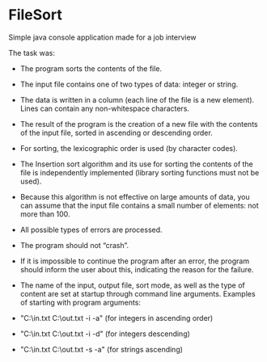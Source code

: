 # FileSort

Simple java console application made for a job interview

The task was:
 * The program sorts the contents of the file.
 * The input file contains one of two types of data: integer or string.
 * The data is written in a column (each line of the file is a new element). Lines can contain any non-whitespace characters.
 * The result of the program is the creation of a new file with the contents of the input file, sorted in ascending or descending order.
 * For sorting, the lexicographic order is used (by character codes).
 * The Insertion sort algorithm and its use for sorting the contents of the file is independently implemented (library sorting functions must not be used).
 * Because this algorithm is not effective on large amounts of data, you can assume that the input file contains a small number of elements: not more than 100.
 * All possible types of errors are processed.
 * The program should not “crash”.
 * If it is impossible to continue the program after an error, the program should inform the user about this, indicating the reason for the failure.
 
 * The name of the input, output file, sort mode, as well as the type of content are set at startup through command line arguments. Examples of starting with program arguments:
 * "C:\in.txt C:\out.txt -i -a" (for integers in ascending order)
 * "C:\in.txt C:\out.txt -i -d" (for integers descending)
 * "C:\in.txt C:\out.txt -s -a" (for strings ascending)
